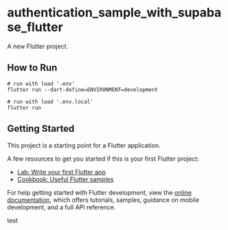 # authentication_sample_with_supabase_flutter

A new Flutter project.

## How to Run

```shell
# run with load '.env'
flutter run --dart-define=ENVIRONMENT=development

# run with load '.env.local'
flutter run 
```

## Getting Started

This project is a starting point for a Flutter application.

A few resources to get you started if this is your first Flutter project:

- [Lab: Write your first Flutter app](https://docs.flutter.dev/get-started/codelab)
- [Cookbook: Useful Flutter samples](https://docs.flutter.dev/cookbook)

For help getting started with Flutter development, view the
[online documentation](https://docs.flutter.dev/), which offers tutorials,
samples, guidance on mobile development, and a full API reference.

test

